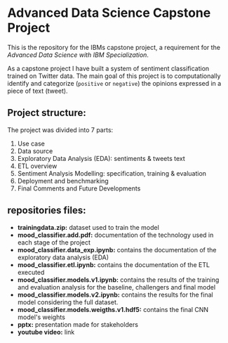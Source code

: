 # Advanced Data Science Capstone Project
This is the repository for the IBMs capstone project, a requirement for the _Advanced Data Science with IBM Specialization_.

As a capstone project I have built a system of sentiment classification trained on Twitter data. The main goal of this project is to computationally identify and categorize (`positive` or `negative`) the opinions expressed in a piece of text (tweet).

## Project structure:
The project was divided into 7 parts:

1. Use case
2. Data source
3. Exploratory Data Analysis (EDA): sentiments & tweets text
4. ETL overview
5. Sentiment Analysis Modelling: specification, training & evaluation
6. Deployment and benchmarking
7. Final Comments and Future Developments

## repositories files:
- **trainingdata.zip:** dataset used to train the model
- **mood_classifier.add.pdf:** documentation of the technology used in each stage of the project
- **mood_classifier.data_exp.ipynb:** contains the documentation of the exploratory data analysis (EDA)
- **mood_classifier.etl.ipynb:** contains the documentation of the ETL executed
- **mood_classifier.models.v1.ipynb:** contains the results of the training and evaluation analysis for the baseline, challengers and final model
- **mood_classifier.models.v2.ipynb:** contains the results for the final model considering the full dataset.
- **mood_classifier.models.weigths.v1.hdf5:** contains the final CNN model's weights
- **pptx:** presentation made for stakeholders
- **youtube video:** link
